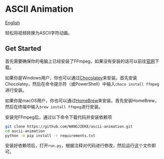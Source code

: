 # ASCII Animation

[English](./README_en.md)

轻松将视频转换为ASCII字符动画。

## Get Started

首先需要确保你的电脑上已经安装了FFmpeg，如果没有安装的话可以前往[官网](https://ffmpeg.org/)下载。

如果你是Windows用户，你也可以通过[Chocolatey](https://chocolatey.org/)来安装。首先安装Chocolatey，然后在命令提示符（或PowerShell）中输入`choco install ffmpeg`进行安装。

如果你是macOS用户，你也可以通过[HomeBrew](https://brew.sh/)来安装。首先安装HomeBrew，然后在终端中输入`brew install ffmpeg`进行安装。

安装完FFmpeg后，通过以下命令下载代码并安装依赖项

```sh
git clone https://github.com/WANGJIEKE/ascii-animation.git
cd ascii-animation
python -m pip install -r requirements.txt
```

安装好依赖项后，打开`run.py`，根据注释对代码进行修改，然后运行这个文件即可。

